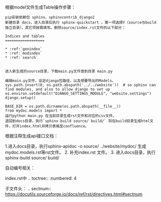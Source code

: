 根据model文件生成Table操作步骤：


    pip安装依赖包 sphinx，sphinxcontrib_django2
    新建目录 docs，进入目录后执行 sphinx-quickstart ，第一项选择Y（source与build独立目录），其它项按需填写。删除source/index.rst文件的以下部分：

    Indices and tables
    ==================

    * :ref:`genindex`
    * :ref:`modindex`
    * :ref:`search`


    进入新生成的source目录，下载main.py文件放到目录 main.py

    编辑main.py文件，设定django包路径，以及想要导出的Models。
    sys.path.insert(0, os.path.abspath('../../website'))  # so sphinx can find modules, and also to allow django to set up
    os.environ.setdefault("DJANGO_SETTINGS_MODULE", "website.settings")
    django.setup()
     
    BASE_DIR = os.path.dirname(os.path.abspath(__file__))
    from mydoc.models import *
    运行python main.py 在当前目录生成rst文件和对应的csv文件。
    退回到docs目录，执行`sphinx-build source/ build/` 将在build目录生成html文件，打开index.html并拷贝表格至confluence。

根据注释生成api接口文档：

   1.进入docs目录，执行sphinx-apidoc -o source/ ../website/mydoc/ 生成 mydoc.models.rst等rst文件。
   2. 补充index.rst 文件。
   3. 进入docs目录，执行sphinx-build source/ build/

自动编号相关：

index.rst中 
.. toctree::
   :numbered: 4

子文件头：
.. sectnum::
https://docutils.sourceforge.io/docs/ref/rst/directives.html#sectnum